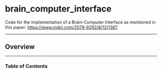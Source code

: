 # brain_computer_interface
Code for the implementation of a Brain-Computer Interface as mentioned in this paper: https://www.mdpi.com/2079-9292/8/12/1387

***
## Overview

***
### Table of Contents
